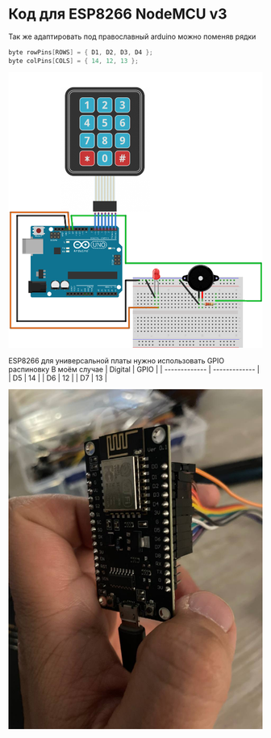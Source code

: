 # Код для ESP8266 NodeMCU v3
Так же адаптировать под православный arduino можно поменяв рядки
```c
byte rowPins[ROWS] = { D1, D2, D3, D4 };
byte colPins[COLS] = { 14, 12, 13 };
```

![plot](Scheme.png)

ESP8266 для универсальной платы нужно использовать GPIO распиновку
В моём случае 
| Digital  | GPIO |
| ------------- | ------------- |
| D5  | 14  |
| D6  | 12  |
| D7  | 13  |

![plot](real.jpg)
